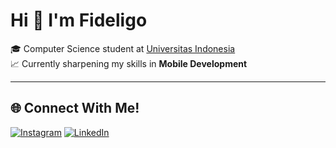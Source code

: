 # Hi 👋 I'm Fideligo
🎓 Computer Science student at [Universitas Indonesia](https://cs.ui.ac.id)<br>📈 Currently sharpening my skills in **Mobile Development**




<!-- # 💻 Tech Stack
![Dart](https://img.shields.io/badge/dart-%230175C2.svg?style=for-the-badge&logo=dart&logoColor=white) ![Java](https://img.shields.io/badge/java-%23ED8B00.svg?style=for-the-badge&logo=openjdk&logoColor=white) ![Python](https://img.shields.io/badge/python-3670A0?style=for-the-badge&logo=python&logoColor=ffdd54) ![Flutter](https://img.shields.io/badge/Flutter-%2302569B.svg?style=for-the-badge&logo=Flutter&logoColor=white) ![Canva](https://img.shields.io/badge/Canva-%2300C4CC.svg?style=for-the-badge&logo=Canva&logoColor=white) ![Figma](https://img.shields.io/badge/figma-%23F24E1E.svg?style=for-the-badge&logo=figma&logoColor=white) -->


---
## 🌐 Connect With Me!
[![Instagram](https://img.shields.io/badge/Instagram-%23E4405F.svg?logo=Instagram&logoColor=white)](https://instagram.com/fideligoo) [![LinkedIn](https://img.shields.io/badge/LinkedIn-%230077B5.svg?logo=linkedin&logoColor=white)](https://linkedin.com/in/fideligo) 

<!-- Proudly created with GPRM ( https://gprm.itsvg.in ) -->
